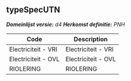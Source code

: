 ## typeSpecUTN

*__Domeinlijst versie:__ d4*
*__Herkomst definitie:__ PNH*

|__Code__ |__Description__	|
|	---	|	---	|
| Electriciteit - VRI | Electriciteit - VRI |
| Electriciteit - OVL | Electriciteit - OVL |
| RIOLERING | RIOLERING |

